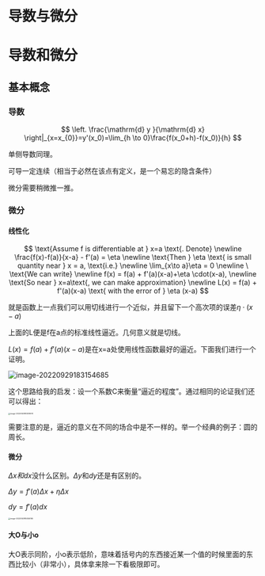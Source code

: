# 导数与微分


# 导数和微分

## 基本概念

### 导数

$$
\left. \frac{\mathrm{d} y }{\mathrm{d} x} \right|_{x=x_{0}}=y'(x_0)=\lim_{h \to 0}\frac{f(x_0+h)-f(x_0)}{h}
$$

单侧导数同理。

可导一定连续（相当于必然在该点有定义，是一个易忘的隐含条件）

微分需要稍微推一推。

### 微分

#### 线性化

$$
\text{Assume f is differentiable at } x=a \text{. Denote}
\newline \frac{f(x)-f(a)}{x-a} - f'(a) = \eta
\newline \text{Then } \eta \text{ is small quantity near } x = a, \text{i.e.}
\newline \lim_{x\to a}\eta = 0
\newline \ \text{We can write}
\newline f(x) = f(a) + f'(a)(x-a)+\eta \cdot(x-a),
\newline \text{So near } x=a\text{, we can make approximation}
\newline L(x) = f(a) + f'(a)(x-a) \text{ with the error of } \eta (x-a)
$$

就是函数上一点我们可以用切线进行一个近似，并且留下一个高次项的误差$\eta \cdot (x-a)$

上面的L便是f在a点的标准线性逼近。几何意义就是切线。

$L(x) = f(a) + f'(a)(x-a)$是在x=a处使用线性函数最好的逼近。下面我们进行一个证明。

![image-20220929183154685](https://s2.loli.net/2022/10/09/BKNn1AXYlJQaUyj.png)

这个思路给我的启发：设一个系数C来衡量“逼近的程度”。通过相同的论证我们还可以得出：

<img src="https://s2.loli.net/2022/10/09/YADuVGOt867X2ij.png" alt="image-20220929183519974" style="zoom:25%;" />

需要注意的是，逼近的意义在不同的场合中是不一样的。举一个经典的例子：圆的周长。

#### 微分

$\Delta x和dx$没什么区别。$\Delta y$和$dy$还是有区别的。

$\Delta y = f'(a)\Delta x + \eta \Delta x$

$dy = f'(a)dx$

<img src="https://s2.loli.net/2022/10/09/IX3r4QiZ9SoPDpG.png" alt="image-20220929184146165" style="zoom:25%;" />

#### 大O与小o

大O表示同阶，小o表示低阶，意味着括号内的东西接近某一个值的时候里面的东西比较小（非常小），具体拿来除一下看极限即可。

